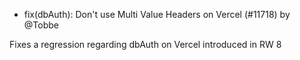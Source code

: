- fix(dbAuth): Don't use Multi Value Headers on Vercel (#11718) by @Tobbe

Fixes a regression regarding dbAuth on Vercel introduced in RW 8
